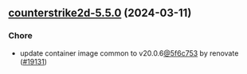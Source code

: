 

## [counterstrike2d-5.5.0](https://github.com/truecharts/charts/compare/counterstrike2d-5.4.1...counterstrike2d-5.5.0) (2024-03-11)

### Chore



- update container image common to v20.0.6[@5f6c753](https://github.com/5f6c753) by renovate ([#19131](https://github.com/truecharts/charts/issues/19131))